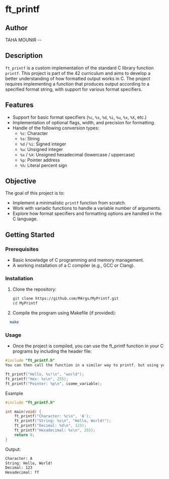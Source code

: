 # ft_printf

## Author
  TAHA MOUNIR --
## Description
`ft_printf` is a custom implementation of the standard C library function `printf`. This project is part of the 42 curriculum and aims to develop a better understanding of how formatted output works in C. The project requires implementing a function that produces output according to a specified format string, with support for various format specifiers.

## Features
- Support for basic format specifiers (`%c`, `%s`, `%d`, `%i`, `%u`, `%x`, `%X`, etc.)
- Implementation of optional flags, width, and precision for formatting.
- Handle of the following conversion types:
  - `%c`: Character
  - `%s`: String
  - `%d` / `%i`: Signed integer
  - `%u`: Unsigned integer
  - `%x` / `%X`: Unsigned hexadecimal (lowercase / uppercase)
  - `%p`: Pointer address
  - `%%`: Literal percent sign

## Objective
The goal of this project is to:
- Implement a minimalistic `printf` function from scratch.
- Work with variadic functions to handle a variable number of arguments.
- Explore how format specifiers and formatting options are handled in the C language.

## Getting Started

### Prerequisites
- Basic knowledge of C programming and memory management.
- A working installation of a C compiler (e.g., GCC or Clang).

### Installation
1. Clone the repository:
   ```bash
   git clone https://github.com/M4rgs/MyPrintf.git
   cd MyPrintf
2. Compile the program using Makefile (if provided):
```bash
  make
```
### Usage
- Once the project is compiled, you can use the ft_printf function in your C programs by including the header file:
```c
#include "ft_printf.h"
You can then call the function in a similar way to printf, but using your own custom implementation:
```
```c
ft_printf("Hello, %s!\n", "world");
ft_printf("Hex: %x\n", 255);
ft_printf("Pointer: %p\n", &some_variable);
```
Example
```c
#include "ft_printf.h"

int main(void) {
    ft_printf("Character: %c\n", 'A');
    ft_printf("String: %s\n", "Hello, World!");
    ft_printf("Decimal: %d\n", 123);
    ft_printf("Hexadecimal: %x\n", 255);
    return 0;
}
```

Output:
```bash
Character: A
String: Hello, World!
Decimal: 123
Hexadecimal: ff
```
